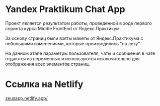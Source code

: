 # Yandex Praktikum Chat App 

Проект является результатом работы, проведённой в ходе первого спринта курса Middle FrontEnd от Яндекс.Практикум.

За основу страниц были взяты макеты от Яндекс.Практикума с небольшими изменениями, которые производились "на лету".

На данном этапе параметры пользователя, чаты и сообщения в чате отдаются из переменных и используются исключительно для отображения всех элементов страниц.

# Ссылка на Netlify
<a href="https://zeusapp.netlify.app/" target="_blank">zeusapp.netlify.app/</a>
